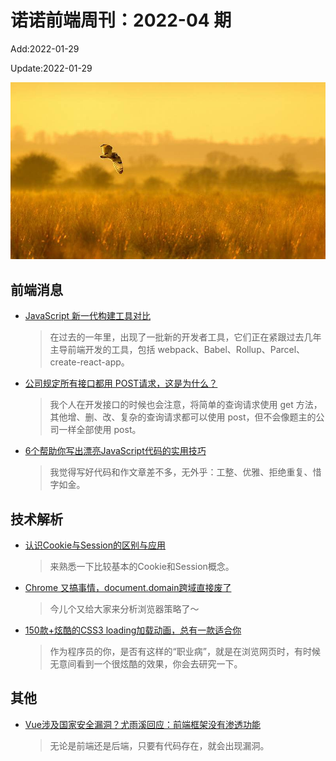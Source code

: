 <!--
 * @Description: weekly-04
 * @Author: zoeblow
 * @Email: zoeblow@gmail.com
 * @Date: 2022-01-07 17:20:35
 * @LastEditors: wangfuyuan
 * @LastEditTime: 2022-01-29 09:54:17
 * @FilePath: \nuofe-weekly1\2022\weekly-04.md
 -->

# 诺诺前端周刊：2022-04 期

Add:2022-01-29

Update:2022-01-29

![202204](../images/2022/202204.jpg)

## 前端消息

- [JavaScript 新一代构建工具对比](https://mp.weixin.qq.com/s/vX8rFxXAoYw9HeBGn6ykqw)

  > 在过去的一年里，出现了一批新的开发者工具，它们正在紧跟过去几年主导前端开发的工具，包括 webpack、Babel、Rollup、Parcel、create-react-app。

- [公司规定所有接口都用 POST请求，这是为什么？](https://www.zhihu.com/question/336797348)

  > 我个人在开发接口的时候也会注意，将简单的查询请求使用 get 方法，其他增、删、改、复杂的查询请求都可以使用 post，但不会像题主的公司一样全部使用 post。

- [6个帮助你写出漂亮JavaScript代码的实用技巧](https://mp.weixin.qq.com/s/P9CyjI1PkDmfZcon6GIe2w)

  > 我觉得写好代码和作文章差不多，无外乎：工整、优雅、拒绝重复、惜字如金。

## 技术解析

- [认识Cookie与Session的区别与应用](https://mp.weixin.qq.com/s/EQYM44UoI6wdxj3gXD2Lnw)

  > 来熟悉一下比较基本的Cookie和Session概念。

- [Chrome 又搞事情，​document.domain跨域直接废了](https://mp.weixin.qq.com/s/Nz9I_efAjwBUXdre2ekGyw)

  > 今儿个又给大家来分析浏览器策略了～

- [150款+炫酷的CSS3 loading加载动画，总有一款适合你](https://mp.weixin.qq.com/s/coHgi1GOqMyTbd7bAJRu0A)

  > 作为程序员的你，是否有这样的“职业病”，就是在浏览网页时，有时候无意间看到一个很炫酷的效果，你会去研究一下。

## 其他

- [Vue涉及国家安全漏洞？尤雨溪回应：前端框架没有渗透功能](https://mp.weixin.qq.com/s/01kubOV4wBXZsl_6VR3v1A)

  > 无论是前端还是后端，只要有代码存在，就会出现漏洞。
